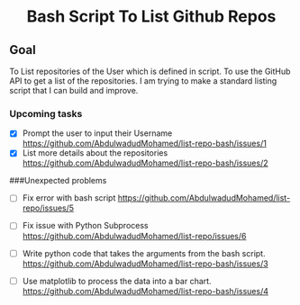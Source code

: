 <h1 align="center">Bash Script To List Github Repos</h1>

## Goal


To List repositories of the User which is defined in script. To use the GitHub API to get a list of the repositories. I am trying to make a standard listing script that I can build and improve.

### Upcoming tasks

- [x] Prompt the user to input their Username https://github.com/AbdulwadudMohamed/list-repo-bash/issues/1
- [x] List more details about the repositories https://github.com/AbdulwadudMohamed/list-repo-bash/issues/2

###Unexpected problems

- [ ] Fix error with bash script https://github.com/AbdulwadudMohamed/list-repo/issues/5
- [ ] Fix issue with Python Subprocess https://github.com/AbdulwadudMohamed/list-repo/issues/6

- [ ] Write python code that takes the arguments from the bash script. https://github.com/AbdulwadudMohamed/list-repo-bash/issues/3
- [ ] Use matplotlib to process the data into a bar chart. https://github.com/AbdulwadudMohamed/list-repo-bash/issues/4

